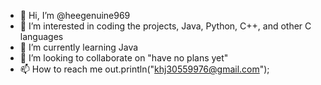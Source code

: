- 👋 Hi, I’m @heegenuine969
- 👀 I’m interested in coding the projects, Java, Python, C++, and other C languages
- 🌱 I’m currently learning Java
- 💞️ I’m looking to collaborate on "have no plans yet"
- 📫 How to reach me 
out.println("khj30559976@gmail.com");

<!---
heegenuine969/heegenuine969 is a ✨ special ✨ repository because its `README.md` (this file) appears on your GitHub profile.
You can click the Preview link to take a look at your changes.
--->
